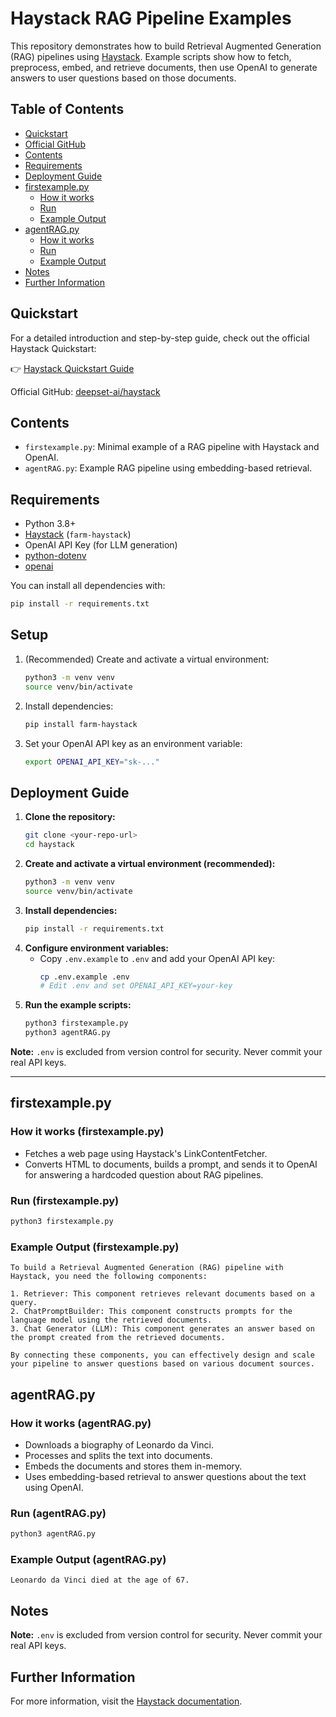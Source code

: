 # Haystack RAG Pipeline Examples

This repository demonstrates how to build Retrieval Augmented Generation (RAG) pipelines using [Haystack](https://haystack.deepset.ai/). Example scripts show how to fetch, preprocess, embed, and retrieve documents, then use OpenAI to generate answers to user questions based on those documents.

## Table of Contents

- [Quickstart](#quickstart)
- [Official GitHub](#official-github)
- [Contents](#contents)
- [Requirements](#requirements)
- [Deployment Guide](#deployment-guide)
- [firstexample.py](#firstexamplepy)
  - [How it works](#how-it-works-firstexamplepy)
  - [Run](#run-firstexamplepy)
  - [Example Output](#example-output-firstexamplepy)
- [agentRAG.py](#agentragpy)
  - [How it works](#how-it-works-agentragpy)
  - [Run](#run-agentragpy)
  - [Example Output](#example-output-agentragpy)
- [Notes](#notes)
- [Further Information](#further-information)

## Quickstart
For a detailed introduction and step-by-step guide, check out the official Haystack Quickstart:

👉 [Haystack Quickstart Guide](https://haystack.deepset.ai/overview/quick-start)

Official GitHub: [deepset-ai/haystack](https://github.com/deepset-ai/haystack)

## Contents
- `firstexample.py`: Minimal example of a RAG pipeline with Haystack and OpenAI.
- `agentRAG.py`: Example RAG pipeline using embedding-based retrieval.

## Requirements
- Python 3.8+
- [Haystack](https://haystack.deepset.ai/) (`farm-haystack`)
- OpenAI API Key (for LLM generation)
- [python-dotenv](https://pypi.org/project/python-dotenv/)
- [openai](https://pypi.org/project/openai/)

You can install all dependencies with:
```sh
pip install -r requirements.txt
```
## Setup
1. (Recommended) Create and activate a virtual environment:
   ```sh
   python3 -m venv venv
   source venv/bin/activate
   ```
2. Install dependencies:
   ```sh
   pip install farm-haystack
   ```
3. Set your OpenAI API key as an environment variable:
   ```sh
   export OPENAI_API_KEY="sk-..."
   ```

## Deployment Guide

1. **Clone the repository:**
   ```sh
   git clone <your-repo-url>
   cd haystack
   ```
2. **Create and activate a virtual environment (recommended):**
   ```sh
   python3 -m venv venv
   source venv/bin/activate
   ```
3. **Install dependencies:**
   ```sh
   pip install -r requirements.txt
   ```
4. **Configure environment variables:**
   - Copy `.env.example` to `.env` and add your OpenAI API key:
     ```sh
     cp .env.example .env
     # Edit .env and set OPENAI_API_KEY=your-key
     ```
5. **Run the example scripts:**
   ```sh
   python3 firstexample.py
   python3 agentRAG.py
   ```

**Note:** `.env` is excluded from version control for security. Never commit your real API keys.

---

## firstexample.py

### How it works (firstexample.py)
- Fetches a web page using Haystack's LinkContentFetcher.
- Converts HTML to documents, builds a prompt, and sends it to OpenAI for answering a hardcoded question about RAG pipelines.

### Run (firstexample.py)

```sh
python3 firstexample.py
```

### Example Output (firstexample.py)

```
To build a Retrieval Augmented Generation (RAG) pipeline with Haystack, you need the following components:

1. Retriever: This component retrieves relevant documents based on a query.
2. ChatPromptBuilder: This component constructs prompts for the language model using the retrieved documents.
3. Chat Generator (LLM): This component generates an answer based on the prompt created from the retrieved documents.

By connecting these components, you can effectively design and scale your pipeline to answer questions based on various document sources.
```

## agentRAG.py

### How it works (agentRAG.py)
- Downloads a biography of Leonardo da Vinci.
- Processes and splits the text into documents.
- Embeds the documents and stores them in-memory.
- Uses embedding-based retrieval to answer questions about the text using OpenAI.

### Run (agentRAG.py)

```sh
python3 agentRAG.py
```

### Example Output (agentRAG.py)

```
Leonardo da Vinci died at the age of 67.
```

## Notes

**Note:** `.env` is excluded from version control for security. Never commit your real API keys.

## Further Information

For more information, visit the [Haystack documentation](https://haystack.deepset.ai/).
